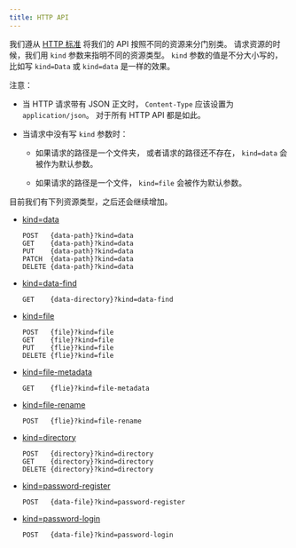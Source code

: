 ```yaml
---
title: HTTP API
---
```


我们遵从 [HTTP 标准](https://www.rfc-editor.org/rfc/rfc9110)
将我们的 API 按照不同的资源来分门别类。
请求资源的时候，我们用 `kind` 参数来指明不同的资源类型。
`kind` 参数的值是不分大小写的，
比如写 `kind=Data` 或 `kind=data` 是一样的效果。

注意：

- 当 HTTP 请求带有 JSON 正文时，
  `Content-Type` 应该设置为 `application/json`。
  对于所有 HTTP API 都是如此。

- 当请求中没有写 `kind` 参数时：

  - 如果请求的路径是一个文件夹，
    或者请求的路径还不存在，
    `kind=data` 会被作为默认参数。

  - 如果请求的路径是一个文件，
    `kind=file` 会被作为默认参数。

目前我们有下列资源类型，之后还会继续增加。

- [kind=data](kind-data.md)

  ```
  POST   {data-path}?kind=data
  GET    {data-path}?kind=data
  PUT    {data-path}?kind=data
  PATCH  {data-path}?kind=data
  DELETE {data-path}?kind=data
  ```

- [kind=data-find](kind-data-find.md)

  ```
  GET    {data-directory}?kind=data-find
  ```

- [kind=file](kind-file.md)

  ```
  POST   {file}?kind=file
  GET    {file}?kind=file
  PUT    {flie}?kind=file
  DELETE {flie}?kind=file
  ```

- [kind=file-metadata](kind-file-metadata.md)

  ```
  GET    {flie}?kind=file-metadata
  ```

- [kind=file-rename](kind-file-rename.md)

  ```
  POST   {flie}?kind=file-rename
  ```

- [kind=directory](kind-directory.md)

  ```
  POST   {directory}?kind=directory
  GET    {directory}?kind=directory
  DELETE {directory}?kind=directory
  ```

- [kind=password-register](kind-password-register.md)

  ```
  POST   {data-file}?kind=password-register
  ```

- [kind=password-login](kind-password-login.md)

  ```
  POST   {data-file}?kind=password-login
  ```
